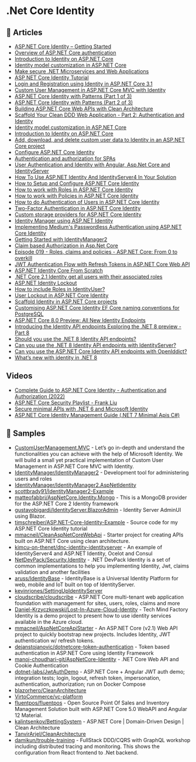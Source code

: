 
# .Net Core Identity

## 📝 Articles

- [ASP.NET Core Identity – Getting Started](https://procodeguide.com/programming/asp-net-core-identity/)
- [Overview of ASP.NET Core authentication](https://docs.microsoft.com/en-us/aspnet/core/security/authentication/)
- [Introduction to Identity on ASP.NET Core](https://docs.microsoft.com/en-us/aspnet/core/security/authentication/identity)
- [Identity model customization in ASP.NET Core](https://docs.microsoft.com/en-us/aspnet/core/security/authentication/customize-identity-model)
- [Make secure .NET Microservices and Web Applications](https://docs.microsoft.com/en-us/dotnet/architecture/microservices/secure-net-microservices-web-applications/)
- [ASP NET Core Identity Tutorial](https://www.tektutorialshub.com/asp-net-core/asp-net-core-identity-tutorial/)
- [Login and Registration using Identity in ASP.NET Core 3.1](https://www.freecodespot.com/blog/asp-net-core-identity/)
- [Custom User Management in ASP.NET Core MVC with Identity](https://codewithmukesh.com/blog/user-management-in-aspnet-core-mvc/)
- [ASP.NET Core Identity with Patterns (Part 1 of 3)](https://timschreiber.com/2018/05/07/aspnet-core-identity-with-patterns/)
- [ASP.NET Core Identity with Patterns (Part 2 of 3)](https://timschreiber.com/2018/05/07/aspnet-core-identity-with-patterns-2/)
- [Building ASP.NET Core Web APIs with Clean Architecture](https://fullstackmark.com/post/18/building-aspnet-core-web-apis-with-clean-architecture)
- [Scaffold Your Clean DDD Web Application - Part 2: Authentication and Identity](https://blog.jacobsdata.com/2020/09/15/scaffold-your-clean-ddd-web-application-part-2-authentication-and-identity)
- [Identity model customization in ASP.NET Core](https://docs.microsoft.com/en-us/aspnet/core/security/authentication/customize-identity-model)
- [Introduction to Identity on ASP.NET Core](https://docs.microsoft.com/en-us/aspnet/core/security/authentication/identity)
- [Add, download, and delete custom user data to Identity in an ASP.NET Core project](https://docs.microsoft.com/en-us/aspnet/core/security/authentication/add-user-data)
- [Configure ASP.NET Core Identity](https://docs.microsoft.com/en-us/aspnet/core/security/authentication/identity-configuration)
- [Authentication and authorization for SPAs](https://docs.microsoft.com/en-us/aspnet/core/security/authentication/identity-api-authorization)
- [User Authentication and Identity with Angular, Asp.Net Core and IdentityServer](https://fullstackmark.com/post/21/user-authentication-and-identity-with-angular-aspnet-core-and-identityserver)
- [How To Use ASP.NET Identity And IdentityServer4 In Your Solution](https://feras.blog/how-to-use-asp-net-identity-and-identityserver4-in-your-solution/)
- [How to Setup and Configure ASP.NET Core Identity](https://www.yogihosting.com/aspnet-core-identity-setup/)
- [How to work with Roles in ASP.NET Core Identity](https://www.yogihosting.com/aspnet-core-identity-roles/)
- [How to work with Policies in ASP.NET Core Identity](https://www.yogihosting.com/aspnet-core-identity-policies/)
- [How to do Authentication of Users in ASP.NET Core Identity](https://www.yogihosting.com/aspnet-core-identity-authentication/)
- [Two-Factor Authentication in ASP.NET Core Identity](https://www.yogihosting.com/aspnet-core-identity-two-factor-authentication/)
- [Custom storage providers for ASP.NET Core Identity](https://docs.microsoft.com/en-us/aspnet/core/security/authentication/identity-custom-storage-providers)
- [Identity Manager using ASP.NET Identity](https://www.scottbrady91.com/ASPNET-Identity/Identity-Manager-using-ASPNET-Identity)
- [Implementing Medium's Passwordless Authentication using ASP.NET Core Identity](https://www.scottbrady91.com/ASPNET-Identity/Implementing-Mediums-Passwordless-Authentication-using-ASPNET-Core-Identity)
- [Getting Started with IdentityManager2](https://www.scottbrady91.com/ASPNET-Identity/Getting-Started-with-IdentityManager2)
- [Claim based Authorization in Asp.Net Core](http://blog.geveo.com/Claim-based-authorization-ASP-core)
- [Episode 019 - Roles, claims and policies - ASP.NET Core: From 0 to overkill](https://blog.codingmilitia.com/2019/04/29/aspnet-019-from-zero-to-overkill-roles-claims-policies/)
- [JWT Authentication Flow with Refresh Tokens in ASP.NET Core Web API](https://fullstackmark.com/post/19/jwt-authentication-flow-with-refresh-tokens-in-aspnet-core-web-api)
- [ASP.NET Identity Core From Scratch](https://www.blinkingcaret.com/2016/11/30/asp-net-identity-core-from-scratch/)
- [.NET Core 2.1 Identity get all users with their associated roles](https://stackoverflow.com/questions/51004516/net-core-2-1-identity-get-all-users-with-their-associated-roles)
- [ASP.NET Identity Lockout](https://www.jamessturtevant.com/posts/ASPNET-Identity-Lockout/)
- [How to include Roles in IdentityUser?](https://github.com/aspnet/Identity/issues/1361#issuecomment-348863959)
- [User Lockout in ASP.NET Core Identity](https://www.yogihosting.com/aspnet-core-identity-user-lockout/)
- [Scaffold Identity in ASP.NET Core projects](https://docs.microsoft.com/en-us/aspnet/core/security/authentication/scaffold-identity)
- [Customising ASP.NET Core Identity EF Core naming conventions for PostgreSQL](https://andrewlock.net/customising-asp-net-core-identity-ef-core-naming-conventions-for-postgresql/)
- [ASP.NET Core 8.0 Preview: All New Identity Endpoints](https://jaliyaudagedara.blogspot.com/2023/08/aspnet-core-80-preview-all-new-identity.html)
- [Introducing the Identity API endpoints Exploring the .NET 8 preview - Part 8](https://andrewlock.net/exploring-the-dotnet-8-preview-introducing-the-identity-api-endpoints/)
- [Should you use the .NET 8 Identity API endpoints?](https://andrewlock.net/should-you-use-the-dotnet-8-identity-api-endpoints/)
- [Can you use the .NET 8 Identity API endpoints with IdentityServer?](https://andrewlock.net/can-you-use-the-dotnet-8-identity-api-endpoints-with-identityserver/)
- [Can you use the ASP.NET Core Identity API endpoints with OpenIddict?](https://kevinchalet.com/2023/10/04/can-you-use-the-asp-net-core-identity-api-endpoints-with-openiddict/)
- [What’s new with identity in .NET 8](https://devblogs.microsoft.com/dotnet/whats-new-with-identity-in-dotnet-8/)

## Videos
- [Complete Guide to ASP.NET Core Identity - Authentication and Authorization (2022)](https://www.youtube.com/watch?v=sogS0DtejVA)
- [ASP.NET Core Security Playlist - Frank Liu](https://www.youtube.com/playlist?list=PLgRlicSxjeMOxypAEL2XqIc2m_gPmoVN-)
- [Secure minimal APIs with .NET 6 and Microsoft Identity](https://www.youtube.com/watch?v=ucj8hajOorg)
- [ASP.NET Core Identity Management Guide (.NET 7 Minimal Apis C#)](https://www.youtube.com/watch?v=3_oGxPpSjLw)
## 🚀 Samples

- [CustomUserManagement.MVC](https://github.com/iammukeshm/CustomUserManagement.MVC) - Let’s go in-depth and understand the functionalities you can achieve with the help of Microsoft Identity. We will build a small yet practical implementation of Custom User Management in ASP.NET Core MVC with Identity.
- [IdentityManager/IdentityManager2](https://github.com/IdentityManager/IdentityManager2) - Development tool for administering users and roles
- [IdentityManager/IdentityManager2.AspNetIdentity](https://github.com/IdentityManager/IdentityManager2.AspNetIdentity)
- [scottbrady91/IdentityManager2-Example](https://github.com/scottbrady91/IdentityManager2-Example)
- [matteofabbri/AspNetCore.Identity.Mongo](https://github.com/matteofabbri/AspNetCore.Identity.Mongo) - This is a MongoDB provider for the ASP.NET Core 2 Identity framework
- [gustavobigardi/IdentityServer.BlazorAdmin](https://github.com/gustavobigardi/IdentityServer.BlazorAdmin) - Identity Server AdminUI using Blazor.
- [timschreiber/ASP.NET-Core-Identity-Example](https://github.com/timschreiber/ASP.NET-Core-Identity-Example) - Source code for my ASP.NET Core Identity tutorial
- [mmacneil/CleanAspNetCoreWebApi](https://github.com/mmacneil/CleanAspNetCoreWebApi) - Starter project for creating APIs built on ASP.NET Core using clean architecture.
- [kimcu-on-thenet/dnc-identity-identityserver](https://github.com/kimcu-on-thenet/dnc-identity-identityserver) - An example of IdentityServer4 and ASP.NET Identity, Ocelot and Consul
- [NetDevPack/Security.Identity](https://github.com/NetDevPack/Security.Identity) - .NET DevPack Identity is a set of common implementations to help you implementing Identity, Jwt, claims validation and another facilities
- [aruss/IdentityBase](https://github.com/aruss/IdentityBase) - IdentityBase is a Universal Identity Platform for web, mobile and IoT built on top of IdentityServer.
- [kevinrjones/SettingUpIdentityServer](https://github.com/kevinrjones/SettingUpIdentityServer)
- [cloudscribe/cloudscribe](https://github.com/cloudscribe/cloudscribe) - ASP.NET Core multi-tenant web application foundation with management for sites, users, roles, claims and more
- [Daniel-Krzyczkowski/Lost-In-Azure-Cloud-Identity](https://github.com/Daniel-Krzyczkowski/Lost-In-Azure-Cloud-Identity) - Tech Mind Factory Identity is a demo project to present how to use identity services available in the Azure cloud.
- [mmacneil/AspNetCoreApiStarter](https://github.com/mmacneil/AspNetCoreApiStarter) - An ASP.NET Core (v2.1) Web API project to quickly bootstrap new projects. Includes Identity, JWT authentication w/ refresh tokens.
- [dejanstojanovic/dotnetcore-token-authentication](https://github.com/dejanstojanovic/dotnetcore-token-authentication) - Token based authentication in ASP.NET Core using Identity Framework
- [manoj-choudhari-git/AspNetCore-Identity](https://github.com/manoj-choudhari-git/AspNetCore-Identity) - .NET Core Web API and Cookie Authentication
- [dotnet-labs/JwtAuthDemo](https://github.com/dotnet-labs/JwtAuthDemo/) - ASP.NET Core + Angular JWT auth demo; integration tests; login, logout, refresh token, impersonation, authentication, authorization; run on Docker Compose
- [blazorhero/CleanArchitecture](https://github.com/blazorhero/CleanArchitecture)
- [VirtoCommerce/vc-platform](https://github.com/VirtoCommerce/vc-platform)
- [fluentpos/fluentpos](https://github.com/fluentpos/fluentpos) - Open Source Point Of Sales and Inventory Management Solution built with ASP.NET Core 5.0 WebAPI and Angular 12 Material.
- [kalintsenkov/BettingSystem](https://github.com/kalintsenkov/BettingSystem) - ASP.NET Core | Domain-Driven Design | Clean Architecture
- [TanvirArjel/CleanArchitecture](https://github.com/TanvirArjel/CleanArchitecture)
- [damikun/trouble-training](https://github.com/damikun/trouble-training/blob/main/Doc/Identity.md) - FullStack DDD/CQRS with GraphQL workshop including distributed tracing and monitoring. This shows the configuration from React frontend to .Net backend.
